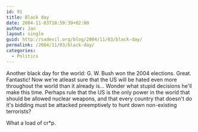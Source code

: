 ```yaml
---
id: 91
title: Black day
date: 2004-11-03T18:59:39+02:00
author: Jan
layout: single
guid: http://sadevil.org/blog/2004/11/03/black-day/
permalink: /2004/11/03/black-day/
categories:
  - Politics
---
```

Another black day for the world: G. W. Bush won the 2004 elections. Great. Fantastic! Now we're atleast sure that the US will be hated even more throughout the world than it already is... Wonder what stupid decisions he'll make this time. Perhaps rule that the US is the only power in the world that should be allowed nuclear weapons, and that every country that doesn't do it's bidding must be attacked preemptively to hunt down non-existing terrorists?

What a load of cr*p.